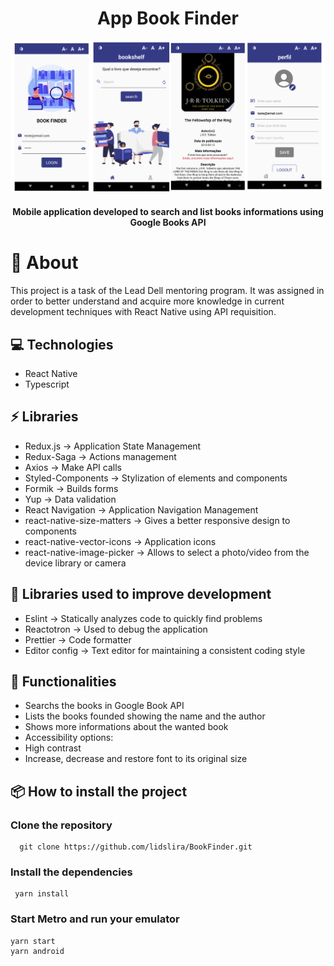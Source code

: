 <h1 align="center">
  App Book Finder
</h1>

![N|Solid](src/assets/images/app-images.png)

<h4 align="center">Mobile application developed to search and list books informations using Google Books API</h4>

# 💬 About
This project is a task of the Lead Dell mentoring program. It was assigned in order to better understand and acquire more knowledge in current development techniques with React Native using API requisition.

## 💻 Technologies
<ul>
  <li>React Native</li>
  <li>Typescript</li>
</ul>

## ⚡ Libraries
<ul>
  <li>Redux.js -> Application State Management</li>
  <li>Redux-Saga  -> Actions management </li>
  <li>Axios -> Make API calls </li>
  <li>Styled-Components -> Stylization of elements and components </li>
  <li>Formik -> Builds forms </li>
  <li>Yup -> Data validation</li>
  <li>React Navigation -> Application Navigation Management </li>
  <li>react-native-size-matters -> Gives a better responsive design to components </li>
  <li>react-native-vector-icons -> Application icons </li>
  <li>react-native-image-picker -> Allows to select a photo/video from the device library or camera </li>
</ul>

## 🚀 Libraries used to improve development
<ul>
  <li>Eslint -> Statically analyzes code to quickly find problems </li>
  <li>Reactotron -> Used to debug the application </li>
  <li>Prettier -> Code formatter </li>
  <li>Editor config -> Text editor for maintaining a consistent coding style</li>
</ul>

## 📍 Functionalities
<ul>
  <li>Searchs the books in Google Book API</li>
  <li>Lists the books founded showing the name and the author</li>
  <li>Shows more informations about the wanted book </li>
  <li>Accessibility options:</li>
    <li>High contrast</li>
    <li>Increase, decrease and restore font to its original size</li>
</ul>

##  📦 How to install the project
### Clone the repository
  ```
    git clone https://github.com/lidslira/BookFinder.git
  ```
### Install the dependencies
 ```
  yarn install
 ```
### Start Metro and run your emulator
  ```
  yarn start
  yarn android
  ```

